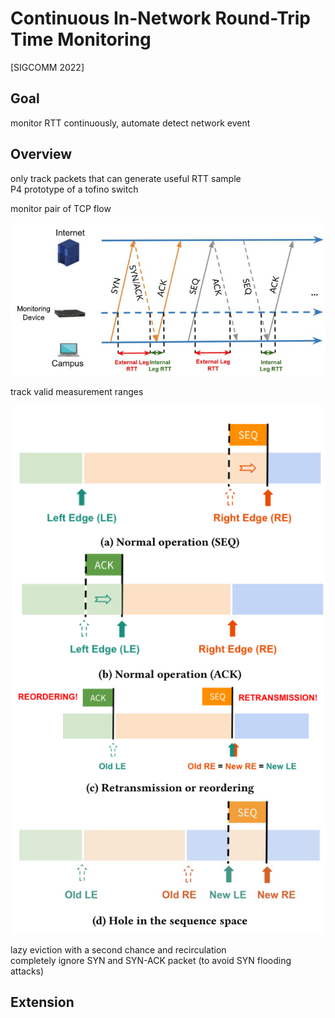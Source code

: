 # Continuous In-Network Round-Trip Time Monitoring
[SIGCOMM 2022]

## Goal
monitor RTT continuously, automate detect network event

## Overview
only track packets that can generate useful RTT sample  
P4 prototype of a tofino switch  

monitor pair of TCP flow

![](_v_images/20220910141914842_7203.png)

track valid measurement ranges

![](_v_images/20220910142014580_31640.png)

lazy eviction with a second chance and recirculation  
completely ignore SYN and SYN-ACK packet (to avoid SYN flooding attacks)

## Extension
